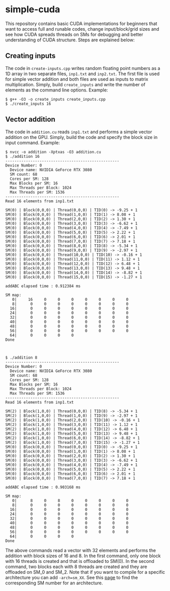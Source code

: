 # simple-cuda

This repository contains basic CUDA implementations for beginners that want to access full and runable codes, change input/block/grid sizes and see how CUDA spreads threads on SMs for debugging and better understanding of CUDA structure. Steps are explained below:

## Creating inputs

The code in `create-inputs.cpp` writes random floating point numbers as a 1D array in two separate files, `inp1.txt` and `inp2.txt`. The first file is used for simple vector addition and both files are used as inputs to matrix multiplication. Simply, build `create_inputs` and write the number of elements as the command line options. Example:

```
$ g++ -O3 -o create_inputs create_inputs.cpp
$ ./create_inputs 16
```

## Vector addition

The code in `addition.cu` reads `inp1.txt` and performs a simple vector addition on the GPU. Simply, build the code and specify the block size in input command. Example:

```
$ nvcc -o addition -Xptxas -O3 addition.cu
$ ./addition 16
--------------------------------------------------
Device Number: 0
  Device name: NVIDIA GeForce RTX 3080
  SM count: 68
  Cores per SM: 128
  Max Blocks per SM: 16
  Max Threads per Block: 1024
  Max Threads per SM: 1536
--------------------------------------------------
Read 16 elements from inp1.txt

SM(0) | Block(0,0,0) | Thread(0,0,0) | TID(0) -> -9.25 + 1
SM(0) | Block(0,0,0) | Thread(1,0,0) | TID(1) -> 8.08 + 1
SM(0) | Block(0,0,0) | Thread(2,0,0) | TID(2) -> 1.30 + 1
SM(0) | Block(0,0,0) | Thread(3,0,0) | TID(3) -> -6.62 + 1
SM(0) | Block(0,0,0) | Thread(4,0,0) | TID(4) -> -7.49 + 1
SM(0) | Block(0,0,0) | Thread(5,0,0) | TID(5) -> 2.22 + 1
SM(0) | Block(0,0,0) | Thread(6,0,0) | TID(6) -> 2.01 + 1
SM(0) | Block(0,0,0) | Thread(7,0,0) | TID(7) -> 7.18 + 1
SM(0) | Block(0,0,0) | Thread(8,0,0) | TID(8) -> -5.34 + 1
SM(0) | Block(0,0,0) | Thread(9,0,0) | TID(9) -> -2.97 + 1
SM(0) | Block(0,0,0) | Thread(10,0,0) | TID(10) -> -0.16 + 1
SM(0) | Block(0,0,0) | Thread(11,0,0) | TID(11) -> 1.12 + 1
SM(0) | Block(0,0,0) | Thread(12,0,0) | TID(12) -> 6.48 + 1
SM(0) | Block(0,0,0) | Thread(13,0,0) | TID(13) -> 9.48 + 1
SM(0) | Block(0,0,0) | Thread(14,0,0) | TID(14) -> -8.82 + 1
SM(0) | Block(0,0,0) | Thread(15,0,0) | TID(15) -> -1.27 + 1

addABC elapsed time : 0.912384 ms

SM map:
   0|     16     0     0     0     0     0     0     0
   8|      0     0     0     0     0     0     0     0
  16|      0     0     0     0     0     0     0     0
  24|      0     0     0     0     0     0     0     0
  32|      0     0     0     0     0     0     0     0
  40|      0     0     0     0     0     0     0     0
  48|      0     0     0     0     0     0     0     0
  56|      0     0     0     0     0     0     0     0
  64|      0     0     0     0
Done



$ ./addition 8
--------------------------------------------------
Device Number: 0
  Device name: NVIDIA GeForce RTX 3080
  SM count: 68
  Cores per SM: 128
  Max Blocks per SM: 16
  Max Threads per Block: 1024
  Max Threads per SM: 1536
--------------------------------------------------
Read 16 elements from inp1.txt

SM(2) | Block(1,0,0) | Thread(0,0,0) | TID(8) -> -5.34 + 1
SM(2) | Block(1,0,0) | Thread(1,0,0) | TID(9) -> -2.97 + 1
SM(2) | Block(1,0,0) | Thread(2,0,0) | TID(10) -> -0.16 + 1
SM(2) | Block(1,0,0) | Thread(3,0,0) | TID(11) -> 1.12 + 1
SM(2) | Block(1,0,0) | Thread(4,0,0) | TID(12) -> 6.48 + 1
SM(2) | Block(1,0,0) | Thread(5,0,0) | TID(13) -> 9.48 + 1
SM(2) | Block(1,0,0) | Thread(6,0,0) | TID(14) -> -8.82 + 1
SM(2) | Block(1,0,0) | Thread(7,0,0) | TID(15) -> -1.27 + 1
SM(0) | Block(0,0,0) | Thread(0,0,0) | TID(0) -> -9.25 + 1
SM(0) | Block(0,0,0) | Thread(1,0,0) | TID(1) -> 8.08 + 1
SM(0) | Block(0,0,0) | Thread(2,0,0) | TID(2) -> 1.30 + 1
SM(0) | Block(0,0,0) | Thread(3,0,0) | TID(3) -> -6.62 + 1
SM(0) | Block(0,0,0) | Thread(4,0,0) | TID(4) -> -7.49 + 1
SM(0) | Block(0,0,0) | Thread(5,0,0) | TID(5) -> 2.22 + 1
SM(0) | Block(0,0,0) | Thread(6,0,0) | TID(6) -> 2.01 + 1
SM(0) | Block(0,0,0) | Thread(7,0,0) | TID(7) -> 7.18 + 1

addABC elapsed time : 0.903168 ms

SM map:
   0|      8     0     8     0     0     0     0     0
   8|      0     0     0     0     0     0     0     0
  16|      0     0     0     0     0     0     0     0
  24|      0     0     0     0     0     0     0     0
  32|      0     0     0     0     0     0     0     0
  40|      0     0     0     0     0     0     0     0
  48|      0     0     0     0     0     0     0     0
  56|      0     0     0     0     0     0     0     0
  64|      0     0     0     0
Done

```

The above commands read a vector with 32 elements and performs the addition with block sizes of 16 and 8. In the first command, only one block with 16 threads is created and that is offloaded to SM(0). In the second command, two blocks each with 8 threads are created and they are offloaded on SM_0 and SM_2. Note that if you want to compile for a specific architecture you can add `-arch=sm_XX`. See this [page](https://arnon.dk/matching-sm-architectures-arch-and-gencode-for-various-nvidia-cards/) to find the corresponding SM number for an architecture.
